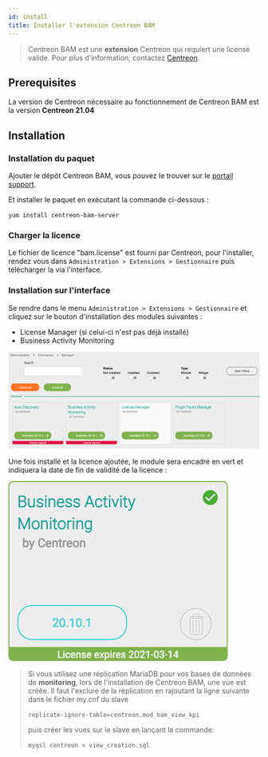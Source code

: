 ```yaml
---
id: install
title: Installer l'extension Centreon BAM
---
```


> Centreon BAM est une **extension** Centreon qui requiert une license
> valide. Pour plus d'information, contactez
> [Centreon](mailto:sales@centreon.com).

## Prerequisites

La version de Centreon nécessaire au fonctionnement de Centreon BAM
est la version **Centreon 21.04**

## Installation

### Installation du paquet

Ajouter le dépôt Centreon BAM, vous pouvez le trouver sur le
[portail support](https://support.centreon.com/s/repositories).

Et installer le paquet en exécutant la commande ci-dessous :

``` shell
yum install centreon-bam-server
```

### Charger la licence

Le fichier de licence "bam.license" est fourni par Centreon, pour
l'installer, rendez vous dans `Administration > Extensions > Gestionnaire` puis
télécharger la via l'interface.

### Installation sur l'interface

Se rendre dans le menu `Administration > Extensions > Gestionnaire` et cliquez
sur le bouton d'installation des modules suivantes :

- License Manager (si celui-ci n'est pas déjà installé)
- Business Activity Monitoring

![image](../assets/service-mapping/installation/install-web-step-1.png)

Une fois installé et la licence ajoutée, le module sera encadré en vert et
indiquera la date de fin de validité de la licence :

![image](../assets/service-mapping/installation/install-web-step-2.png)

> Si vous utilisez une réplication MariaDB pour vos bases de données de
> **monitoring**, lors de l'installation de Centreon BAM, une vue est
> créée. Il faut l'exclure de la réplication en rajoutant la ligne
> suivante dans le fichier my.cnf du slave
>
> ``` text
> replicate-ignore-table=centreon.mod_bam_view_kpi
> ```
>
> puis créer les vues sur le slave en lançant la commande:
>
> ``` shell
> myqsl centreon < view_creation.sql
> ```
